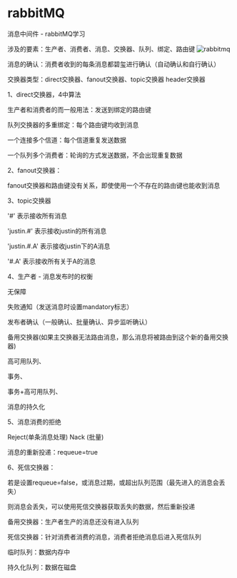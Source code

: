 # rabbitMQ
消息中间件 - rabbitMQ学习

涉及的要素：生产者、消费者、消息、交换器、队列、绑定、路由键
![rabbitmq](https://user-images.githubusercontent.com/23186519/164752902-41ce1989-9424-4c38-b45e-c611f4d2f71e.png)

消息的确认：消费者收到的每条消息都碧玺进行确认（自动确认和自行确认）

交换器类型：direct交换器、fanout交换器、topic交换器 header交换器

1、direct交换器，4中算法

生产者和消费者的而一般用法：发送到绑定的路由键

队列交换器的多重绑定：每个路由键均收到消息

一个连接多个信道：每个信道重复发送数据

一个队列多个消费者：轮询的方式发送数据，不会出现重复数据

2、fanout交换器：

fanout交换器和路由键没有关系，即使使用一个不存在的路由键也能收到消息

3、topic交换器

'#' 表示接收所有消息

'justin.#' 表示接收justin的所有消息

'justin.#.A' 表示接收justin下的A消息

'#.A' 表示接收所有关于A的消息

4、生产者 - 消息发布时的权衡

无保障

失败通知（发送消息时设置mandatory标志）

发布者确认（一般确认、批量确认、异步监听确认）

备用交换器(如果主交换器无法路由消息，那么消息将被路由到这个新的备用交换器)

高可用队列、

事务、

事务+高可用队列、

消息的持久化

5、消息消费的拒绝

Reject(单条消息处理) Nack (批量)

消息的重新投递：requeue=true

6、死信交换器：

若是设置requeue=false，或消息过期，或超出队列范围（最先进入的消息会丢失）

则消息会丢失，可以使用死信交换器获取丢失的数据，然后重新投递

备用交换器：生产者生产的消息还没有进入队列

死信交换器：针对消费者消费的消息，消费者拒绝消息后进入死信队列

临时队列：数据内存中

持久化队列：数据在磁盘

